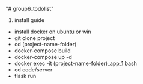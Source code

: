 "# group6_todolist" 
1. install guide
- install docker on ubuntu or win
- git clone project
- cd (project-name-folder)
- docker-compose build
- docker-compose up -d
- docker exec -it (project-name-folder)_app_1 bash
- cd code/server
- flask run
